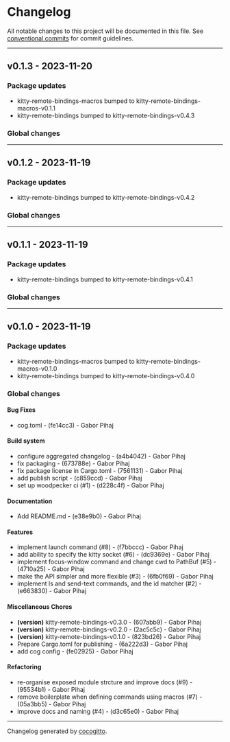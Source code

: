 # Changelog
All notable changes to this project will be documented in this file. See [conventional commits](https://www.conventionalcommits.org/) for commit guidelines.

- - -
## v0.1.3 - 2023-11-20
### Package updates
- kitty-remote-bindings-macros bumped to kitty-remote-bindings-macros-v0.1.1
- kitty-remote-bindings bumped to kitty-remote-bindings-v0.4.3
### Global changes

- - -

## v0.1.2 - 2023-11-19
### Package updates
- kitty-remote-bindings bumped to kitty-remote-bindings-v0.4.2
### Global changes

- - -

## v0.1.1 - 2023-11-19
### Package updates
- kitty-remote-bindings bumped to kitty-remote-bindings-v0.4.1
### Global changes

- - -

## v0.1.0 - 2023-11-19
### Package updates
- kitty-remote-bindings-macros bumped to kitty-remote-bindings-macros-v0.1.0
- kitty-remote-bindings bumped to kitty-remote-bindings-v0.4.0
### Global changes
#### Bug Fixes
- cog.toml - (fe14cc3) - Gabor Pihaj
#### Build system
- configure aggregated changelog - (a4b4042) - Gabor Pihaj
- fix packaging - (673788e) - Gabor Pihaj
- fix package license in Cargo.toml - (7561131) - Gabor Pihaj
- add publish script - (c859ccd) - Gabor Pihaj
- set up woodpecker ci (#1) - (d228c4f) - Gabor Pihaj
#### Documentation
- Add README.md - (e38e9b0) - Gabor Pihaj
#### Features
- implement launch command (#8) - (f7bbccc) - Gabor Pihaj
- add ability to specify the kitty socket (#6) - (dc9369e) - Gabor Pihaj
- implement focus-window command and change cwd to PathBuf (#5) - (4710a25) - Gabor Pihaj
- make the API simpler and more flexible (#3) - (6fb0f69) - Gabor Pihaj
- implement ls and send-text commands, and the id matcher (#2) - (e663830) - Gabor Pihaj
#### Miscellaneous Chores
- **(version)** kitty-remote-bindings-v0.3.0 - (607abb9) - Gabor Pihaj
- **(version)** kitty-remote-bindings-v0.2.0 - (2ac5c5c) - Gabor Pihaj
- **(version)** kitty-remote-bindings-v0.1.0 - (823bd26) - Gabor Pihaj
- Prepare Cargo.toml for publishing - (6a222d3) - Gabor Pihaj
- add cog config - (fe02925) - Gabor Pihaj
#### Refactoring
- re-organise exposed module strcture and improve docs (#9) - (95534b1) - Gabor Pihaj
- remove boilerplate when defining commands using macros (#7) - (05a3bb5) - Gabor Pihaj
- improve docs and naming (#4) - (d3c65e0) - Gabor Pihaj

- - -

Changelog generated by [cocogitto](https://github.com/cocogitto/cocogitto).